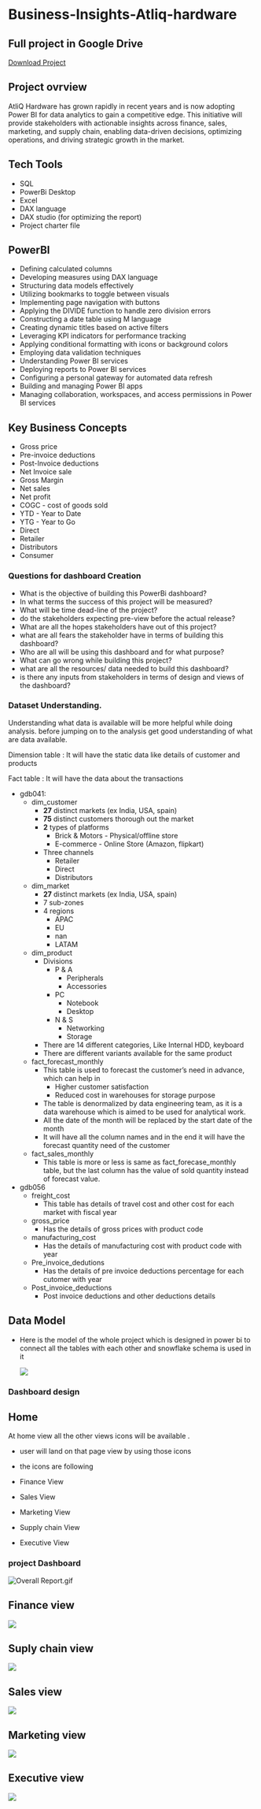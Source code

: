 # Business-Insights-Atliq-hardware

## Full project in Google Drive

[Download Project](https://drive.google.com/file/d/1y22Vb0JRslyoh3KyTOy-6t_VzYEVqlA_/view?usp=drive_link)

## Project ovrview 

  AtliQ Hardware has grown rapidly in recent years and is now adopting Power BI for data analytics to gain a competitive edge. This initiative will provide stakeholders with actionable insights                       across finance, sales, marketing, and supply chain, enabling data-driven decisions, optimizing operations, and driving strategic growth in the market.

## Tech Tools
- SQL
- PowerBi Desktop
- Excel
- DAX language
- DAX studio (for optimizing the report)
- Project charter file

## PowerBI
- Defining calculated columns
- Developing measures using DAX language
- Structuring data models effectively
- Utilizing bookmarks to toggle between visuals
- Implementing page navigation with buttons
- Applying the DIVIDE function to handle zero division errors
- Constructing a date table using M language
- Creating dynamic titles based on active filters
- Leveraging KPI indicators for performance tracking
- Applying conditional formatting with icons or background colors
- Employing data validation techniques
- Understanding Power BI services
- Deploying reports to Power BI services
- Configuring a personal gateway for automated data refresh
- Building and managing Power BI apps
- Managing collaboration, workspaces, and access permissions in Power BI services

## Key Business Concepts
- Gross price
- Pre-invoice deductions
- Post-Invoice deductions
- Net Invoice sale
- Gross Margin
- Net sales
- Net profit
- COGC - cost of goods sold
- YTD - Year to Date
- YTG - Year to Go
- Direct
- Retailer
- Distributors
- Consumer

### Questions for dashboard Creation

- What is the objective of building this PowerBi dashboard?
- In what terms the success of this project will be measured?
- What will be time dead-line of the project?
- do the stakeholders expecting pre-view before the actual release?
- What are all the hopes stakeholders have out of this project?
- what are all fears the stakeholder have in terms of building this dashboard?
- Who are all will be using this dashboard and for what purpose?
- What can go wrong while building this project?
- what are all the resources/ data needed to build this dashboard?
- is there any inputs from stakeholders in terms of design and views of the dashboard?

### Dataset **Understanding.**

Understanding what data is available will be more helpful while doing analysis. before jumping on to the analysis get good understanding of what are data available.

Dimension table : It will have the static data like details of customer and products

Fact table : It will have the data about the transactions  

- gdb041:
    - dim_customer
        - **27** distinct markets (ex India, USA, spain)
        - **75** distinct customers thorough out the market
        - **2** types of platforms
            - Brick & Motors - Physical/offline store
            - E-commerce - Online Store (Amazon, flipkart)
        - Three channels
            - Retailer
            - Direct
            - Distributors
    - dim_market
        - **27** distinct markets (ex India, USA, spain)
        - 7 sub-zones
        - 4 regions
            - APAC
            - EU
            - nan
            - LATAM
    - dim_product
        - Divisions
            - P & A
                - Peripherals
                - Accessories
            - PC
                - Notebook
                - Desktop
            - N & S
                - Networking
                - Storage
        - There are 14 different categories, Like Internal HDD, keyboard
        - There are different variants available for the same product
    - fact_forecast_monthly
        - This table is used to forecast the customer’s need in advance, which can help in
            - Higher customer satisfaction
            - Reduced cost in warehouses for storage purpose
        - The table is denormalized by data engineering team, as it is a data warehouse which is aimed to be used for analytical work.
        - All the date of the month will be replaced by the start date of the month
        - It will have all the column names and in the end it will have the forecast quantity need of the customer
    - fact_sales_monthly
        - This table is more or less is same as fact_forecase_monthly table, but the last column has the value of sold quantity instead of forecast value.
- gdb056
    - freight_cost
        - This table has details of travel cost and other cost for each market with fiscal year
    - gross_price
        - Has the details of gross prices with product code
    - manufacturing_cost
        - Has the details of manufacturing cost with product code with year
    - Pre_invoice_dedutions
        - Has the details of pre invoice deductions percentage for each cutomer with year
    - Post_invoice_deductions
        - Post invoice deductions and other deductions details

 ## Data Model
 - Here is the model of the whole project which is designed in power bi to connect all the tables with each other and snowflake schema is used in it

   <img src="https://github.com/Attaulytics/Business-Insights-Atliq-hardware/blob/main/model%20view.png">

### Dashboard design

## Home 
At home view all the other views icons will be available .
- user will land on that page view by using those icons
- the icons are following

- Finance View
- Sales View
- Marketing View
- Supply chain View
- Executive View

### project Dashboard

![Overall Report.gif](https://github.com/Attaulytics/Business-Insights-Atliq-hardware/blob/main/conversions_67e6759bc811486f2833bd6e_conversion_V1.gif)

## Finance view

 <img src="https://github.com/Attaulytics/Business-Insights-Atliq-hardware/blob/main/finance.png">

## Suply chain view

 <img src="https://github.com/Attaulytics/Business-Insights-Atliq-hardware/blob/main/supply%20chain.png">
 
## Sales view
<img src="https://github.com/Attaulytics/Business-Insights-Atliq-hardware/blob/main/sales%20page.png">

## Marketing view

<img src="https://github.com/Attaulytics/Business-Insights-Atliq-hardware/blob/main/marketing.png">

## Executive view

<img src="https://github.com/Attaulytics/Business-Insights-Atliq-hardware/blob/main/executive.png">











     
  


              
                      
